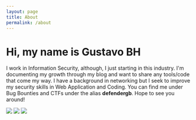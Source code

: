 ```yaml
---
layout: page
title: About
permalink: /about
---
```

# Hi, my name is Gustavo BH
I work in Information Security, although, I just starting in this industry. I'm documenting my growth through my blog and want to share any tools/code that come my way. I have a background in networking but I seek to improve my security skills in Web Application and Coding. You can find me under Bug Bounties and CTFs under the alias __defendergb__. Hope to see you around!

<script src="https://www.hackthebox.eu/badge/298459"></script>

<script src="https://tryhackme.com/badge/51291"></script>

<a href='https://hackerone.com/defendergb'><img src='https://img.shields.io/badge/_-%40hackerone-lightgrey?style=flat-square&label=defendergb&color=black&logo=Hackerone&logoColor=white' style='width:auto !important;'/></a>
<a href='https://twitter.com/DefenderGB'><img src='https://img.shields.io/twitter/follow/defendergb?style=flat-square&label=@defendergb&color=black&logo=twitter&logoColor=white' style='width:auto !important;'/></a>
<a href='https://github.com/DefenderGB'><img src='https://img.shields.io/github/followers/DefenderGB?style=flat-square&label=DefenderGB&color=black&logo=github&logoColor=white' style='width:auto !important;'/></a><br/>